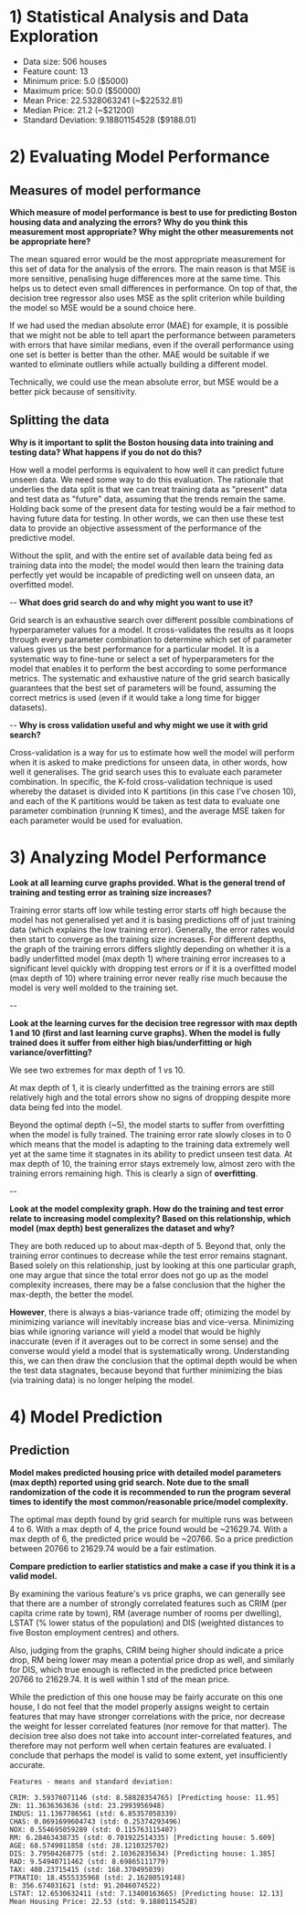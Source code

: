 # 1) Statistical Analysis and Data Exploration

- Data size: 506 houses
- Feature count: 13
- Minimum price: 5.0 ($5000)
- Maximum price: 50.0 ($50000)
- Mean Price: 22.5328063241 (~$22532.81)
- Median Price: 21.2 (~$21200)
- Standard Deviation: 9.18801154528 ($9188.01)

# 2) Evaluating Model Performance

## Measures of model performance
**Which measure of model performance is best to use for predicting Boston housing data and analyzing the errors? Why do you think this measurement most appropriate? Why might the other measurements not be appropriate here?**

The mean squared error would be the most appropriate measurement for this set of data for the analysis of the errors. The main reason is that MSE is more sensitive, penalising huge differences more at the same time. This helps us to detect even small differences in performance. On top of that, the decision tree regressor also uses MSE as the split criterion while building the model so MSE would be a sound choice here.

If we had used the median absolute error (MAE) for example, it is possible that we might not be able to tell apart the performance between parameters with errors that have similar medians, even if the overall performance using one set is better is better than the other. MAE would be suitable if we wanted to eliminate outliers while actually building a different model.

Technically, we could use the mean absolute error, but MSE would be a better pick because of sensitivity.

## Splitting the data
**Why is it important to split the Boston housing data into training and testing data? What happens if you do not do this?**

How well a model performs is equivalent to how well it can predict future unseen data. We need some way to do this evaluation. The rationale that underlies the data split is that we can treat training data as "present" data and test data as "future" data, assuming that the trends remain the same. Holding back some of the present data for testing would be a fair method to having future data for testing. In other words, we can then use these test data to provide an objective assessment of the performance of the predictive model.  

Without the split, and with the entire set of available data being fed as training data into the model; the model would then learn the training data perfectly yet would be incapable of predicting well on unseen data, an overfitted model.

--
**What does grid search do and why might you want to use it?**

Grid search is an exhaustive search over different possible combinations of hyperparameter values for a model. It cross-validates the results as it loops through every parameter combination to determine which set of parameter values gives us the best performance for a particular model. It is a systematic way to fine-tune or select a set of hyperparameters for the model that enables it to perform the best according to some performance metrics. The systematic and exhaustive nature of the grid search basically guarantees that the best set of parameters will be found, assuming the correct metrics is used (even if it would take a long time for bigger datasets).

--
**Why is cross validation useful and why might we use it with grid search?**

Cross-validation is a way for us to estimate how well the model will perform when it is asked to make predictions for unseen data, in other words, how well it generalises. The grid search uses this to evaluate each parameter combination. In specific, the K-fold cross-validation technique is used whereby the dataset is divided into K partitions (in this case I've chosen 10), and each of the K partitions would be taken as test data to evaluate one parameter combination (running K times), and the average MSE taken for each parameter would be used for evaluation.



# 3) Analyzing Model Performance

**Look at all learning curve graphs provided. What is the general trend of training and testing error as training size increases?**

Training error starts off low while testing error starts off high because the model has not generalised yet and it is basing predictions off of just training data (which explains the low training error). Generally, the error rates would then start to converge as the training size increases. For different depths, the graph of the training errors differs slightly depending on whether it is a badly underfitted model (max depth 1) where training error increases to a significant level quickly with dropping test errors or if it is a overfitted model (max depth of 10) where training error never really rise much because the model is very well molded to the training set.

--

**Look at the learning curves for the decision tree regressor with max depth 1 and 10 (first and last learning curve graphs). When the model is fully trained does it suffer from either high bias/underfitting or high variance/overfitting?**

We see two extremes for max depth of 1 vs 10. 

At max depth of 1, it is clearly underfitted as the training errors are still relatively high and the total errors show no signs of dropping despite more data being fed into the model.

Beyond the optimal depth (~5), the model starts to suffer from overfitting when the model is fully trained. The training error rate slowly closes in to 0 which means that the model is adapting to the training data extremely well yet at the same time it stagnates in its ability to predict unseen test data. At max depth of 10, the training error stays extremely low, almost zero with the training errors remaining high. This is clearly a sign of **overfitting**.

--

**Look at the model complexity graph. How do the training and test error relate to increasing model complexity? 
Based on this relationship, which model (max depth) best generalizes the dataset and why?**

They are both reduced up to about max-depth of 5. Beyond that, only the training error continues to decrease while the test error remains stagnant. Based solely on this relationship, just by looking at this one particular graph, one may argue that since the total error does not go up as the model complexity increases, there may be a false conclusion that the higher the max-depth, the better the model. 

**However**, there is always a bias-variance trade off; otimizing the model by minimizing variance will inevitably increase bias and vice-versa. Minimizing bias while ignoring variance will yield a model that would be highly inaccurate (even if it averages out to be correct in some sense) and the converse would yield a model that is systematically wrong. Understanding this, we can then draw the conclusion that the optimal depth would be when the test data stagnates, because beyond that further minimizing the bias (via training data) is no longer helping the model.

# 4) Model Prediction

## Prediction 
**Model makes predicted housing price with detailed model parameters (max depth) reported using grid search. Note due to the small randomization of the code it is recommended to run the program several times to identify the most common/reasonable price/model complexity.**

The optimal max depth found by grid search for multiple runs was between 4 to 6. With a max depth of 4, the price found would be ~21629.74. With a max depth of 6, the predicted price would be ~20766. So a price prediction between 20766 to 21629.74 would be a fair estimation.

**Compare prediction to earlier statistics and make a case if you think it is a valid model.**

By examining the various feature's vs price graphs, we can generally see that there are a number of strongly correlated features such as CRIM (per capita crime rate by town), RM (average number of rooms per dwelling), LSTAT (% lower status of the population) and DIS (weighted distances to five Boston employment centres) and others. 

Also, judging from the graphs, CRIM being higher should indicate a price drop, RM being lower may mean a potential price drop as well, and similarly for DIS, which true enough is reflected in the predicted price between 20766 to 21629.74. It is well within 1 std of the mean price.

While the prediction of this one house may be fairly accurate on this one house, I do not feel that the model properly assigns weight to certain features that may have stronger correlations with the price, nor decrease the weight for lesser correlated features (nor remove for that matter). The decision tree also does not take into account inter-correlated features, and therefore may not perform well when certain features are evaluated. I conclude that perhaps the model is valid to some extent, yet insufficiently accurate.

```
Features - means and standard deviation:

CRIM: 3.59376071146 (std: 8.58828354765) [Predicting house: 11.95]
ZN: 11.3636363636 (std: 23.2993956948)
INDUS: 11.1367786561 (std: 6.85357058339)
CHAS: 0.0691699604743 (std: 0.25374293496)
NOX: 0.554695059289 (std: 0.115763115407)
RM: 6.28463438735 (std: 0.701922514335) [Predicting house: 5.609]
AGE: 68.5749011858 (std: 28.1210325702)
DIS: 3.79504268775 (std: 2.10362835634) [Predicting house: 1.385]
RAD: 9.54940711462 (std: 8.69865111779)
TAX: 408.23715415 (std: 168.370495039)
PTRATIO: 18.4555335968 (std: 2.16280519148)
B: 356.674031621 (std: 91.2046074522)
LSTAT: 12.6530632411 (std: 7.13400163665) [Predicting house: 12.13]
Mean Housing Price: 22.53 (std: 9.18801154528)
```

